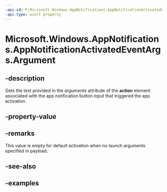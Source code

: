 ```yaml
---
-api-id: P:Microsoft.Windows.AppNotifications.AppNotificationActivatedEventArgs.Argument
-api-type: winrt property
---
```


# Microsoft.Windows.AppNotifications.AppNotificationActivatedEventArgs.Argument

<!--
public string Argument { get; }
-->


## -description

Gets the text provided in the *arguments* attribute of the **action** element associated with the app notification button input that triggered the app activation. 

## -property-value

## -remarks

This value is empty for default activation when no launch arguments specified in payload.

## -see-also

## -examples


